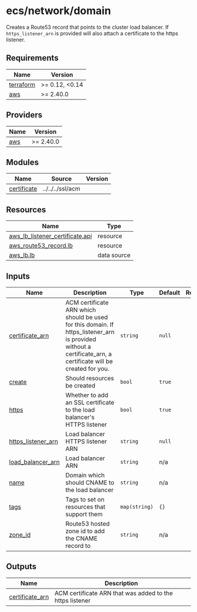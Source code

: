 # ecs/network/domain

Creates a Route53 record that points to the cluster load balancer. If `https_listener_arn` is provided will also attach a certificate to the https listener.

<!-- BEGIN_TF_DOCS -->
## Requirements

| Name | Version |
|------|---------|
| <a name="requirement_terraform"></a> [terraform](#requirement\_terraform) | >= 0.12, <0.14 |
| <a name="requirement_aws"></a> [aws](#requirement\_aws) | >= 2.40.0 |

## Providers

| Name | Version |
|------|---------|
| <a name="provider_aws"></a> [aws](#provider\_aws) | >= 2.40.0 |

## Modules

| Name | Source | Version |
|------|--------|---------|
| <a name="module_certificate"></a> [certificate](#module\_certificate) | ../../../ssl/acm |  |

## Resources

| Name | Type |
|------|------|
| [aws_lb_listener_certificate.api](https://registry.terraform.io/providers/hashicorp/aws/latest/docs/resources/lb_listener_certificate) | resource |
| [aws_route53_record.lb](https://registry.terraform.io/providers/hashicorp/aws/latest/docs/resources/route53_record) | resource |
| [aws_lb.lb](https://registry.terraform.io/providers/hashicorp/aws/latest/docs/data-sources/lb) | data source |

## Inputs

| Name | Description | Type | Default | Required |
|------|-------------|------|---------|:--------:|
| <a name="input_certificate_arn"></a> [certificate\_arn](#input\_certificate\_arn) | ACM certificate ARN which should be used for this domain. If https\_listener\_arn is provided without a certificate\_arn, a certificate will be created for you. | `string` | `null` | no |
| <a name="input_create"></a> [create](#input\_create) | Should resources be created | `bool` | `true` | no |
| <a name="input_https"></a> [https](#input\_https) | Whether to add an SSL certificate to the load balancer's HTTPS listener | `bool` | `true` | no |
| <a name="input_https_listener_arn"></a> [https\_listener\_arn](#input\_https\_listener\_arn) | Load balancer HTTPS listener ARN | `string` | `null` | no |
| <a name="input_load_balancer_arn"></a> [load\_balancer\_arn](#input\_load\_balancer\_arn) | Load balancer ARN | `string` | n/a | yes |
| <a name="input_name"></a> [name](#input\_name) | Domain which should CNAME to the load balancer | `string` | n/a | yes |
| <a name="input_tags"></a> [tags](#input\_tags) | Tags to set on resources that support them | `map(string)` | `{}` | no |
| <a name="input_zone_id"></a> [zone\_id](#input\_zone\_id) | Route53 hosted zone id to add the CNAME record to | `string` | n/a | yes |

## Outputs

| Name | Description |
|------|-------------|
| <a name="output_certificate_arn"></a> [certificate\_arn](#output\_certificate\_arn) | ACM certificate ARN that was added to the https listener |
<!-- END_TF_DOCS -->
